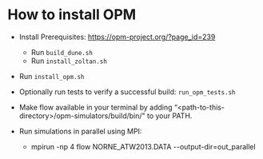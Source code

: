 # How to install OPM

- Install Prerequisites: https://opm-project.org/?page_id=239
    - Run `build_dune.sh`
    - Run `install_zoltan.sh`

- Run `install_opm.sh`

- Optionally run tests to verify a successful build: `run_opm_tests.sh`

- Make flow available in your terminal by adding “\<path-to-this-directory\>/opm-simulators/build/bin/" to your PATH. 

- Run simulations in parallel using MPI:
    - mpirun -np 4 flow NORNE_ATW2013.DATA --output-dir=out_parallel